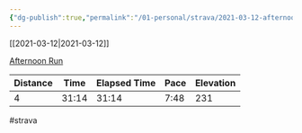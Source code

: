 ```yaml
---
{"dg-publish":true,"permalink":"/01-personal/strava/2021-03-12-afternoon-run/"}
---
```



[[2021-03-12\|2021-03-12]]

[Afternoon Run](https://www.strava.com/activities/4936740617)

| Distance | Time  | Elapsed Time | Pace | Elevation |
| -------- | ----- | ------------ | ---- | --------- |
| 4        | 31:14 | 31:14        | 7:48 | 231       |




#strava
